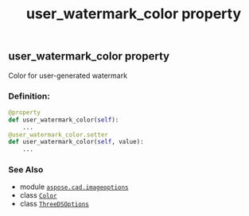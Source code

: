 ﻿---
title: user_watermark_color property
second_title: Aspose.CAD for Python via .NET API References
description: 
type: docs
weight: 120
url: /python-net/aspose.cad.imageoptions/threedsoptions/user_watermark_color/
is_root: false
---

## user_watermark_color property


Color for user-generated watermark
### Definition:
```python
@property
def user_watermark_color(self):
    ...
@user_watermark_color.setter
def user_watermark_color(self, value):
    ...
```

### See Also
* module [`aspose.cad.imageoptions`](../../)
* class [`Color`](/cad/python-net/aspose.cad/color)
* class [`ThreeDSOptions`](/cad/python-net/aspose.cad.imageoptions/threedsoptions)
